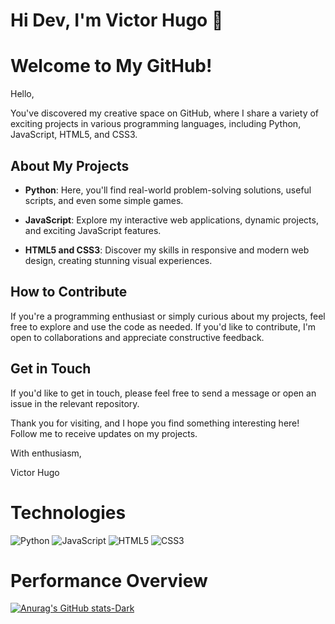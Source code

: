 <h1>Hi Dev, I'm Victor Hugo 🤖</h1>

# Welcome to My GitHub!

Hello,

You've discovered my creative space on GitHub, where I share a variety of exciting projects in various programming languages, including Python, JavaScript, HTML5, and CSS3.

## About My Projects

- **Python**: Here, you'll find real-world problem-solving solutions, useful scripts, and even some simple games.

- **JavaScript**: Explore my interactive web applications, dynamic projects, and exciting JavaScript features.

- **HTML5 and CSS3**: Discover my skills in responsive and modern web design, creating stunning visual experiences.

## How to Contribute

If you're a programming enthusiast or simply curious about my projects, feel free to explore and use the code as needed. If you'd like to contribute, I'm open to collaborations and appreciate constructive feedback.

## Get in Touch

If you'd like to get in touch, please feel free to send a message or open an issue in the relevant repository.

Thank you for visiting, and I hope you find something interesting here! Follow me to receive updates on my projects.

With enthusiasm,

Victor Hugo

<h1> Technologies</h1>

![Python](https://img.shields.io/badge/python-3670A0?style=for-the-badge&logo=python&logoColor=ffdd54) 
![JavaScript](https://img.shields.io/badge/javascript-%23323330.svg?style=for-the-badge&logo=javascript&logoColor=%23F7DF1E)
![HTML5](https://img.shields.io/badge/html5-%23E34F26.svg?style=for-the-badge&logo=html5&logoColor=white)
![CSS3](https://img.shields.io/badge/css3-%231572B6.svg?style=for-the-badge&logo=css3&logoColor=white)

 
<h1>Performance Overview</h1>

[![Anurag's GitHub stats-Dark](https://github-readme-stats.vercel.app/api?username=Victor2212-code&show_icons=true&theme=dark#gh-dark-mode-only)](https://github.com/anuraghazra/github-readme-stats#gh-dark-mode-only)

